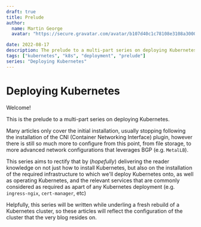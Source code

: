 ```yaml
---
draft: true
title: Prelude
author: 
  name: Martin George
  avatar: "https://secure.gravatar.com/avatar/b107d40c1c78108e3108a3000699f45dfd29969a236da8a29d8c1206f72d2ce8"

date: 2022-08-17
description: The prelude to a multi-part series on deploying Kubernetes
tags: ["kubernetes", "k8s", "deployment", "prelude"]
series: "Deploying Kubernetes"
---
```



# Deploying Kubernetes

Welcome!
 
This is the prelude to a multi-part series on deploying Kubernetes. 

Many articles only cover the initial installation, usually stopping following the installation of the CNI (Container Networking Interface) plugin, however there is still so much more to configure from this point, from file storage, to more advanced network configurations that leverages BGP (e.g. `MetalLB`).

This series aims to rectify that by (*hopefully*) delivering the reader knowledge on not just how to install Kubernetes, but also on the installation of the required infrastructure to which we'll deploy Kubernetes onto, as well as operating Kubernetes, and the relevant services that are commonly considered as required as apart of any Kubernetes deployment (e.g. `ingress-ngix`, `cert-manager`, etc)

Helpfully, this series will be written while underling a fresh rebuild of a Kubernetes cluster, so these articles will reflect the configuration of the cluster that the very blog resides on. 


